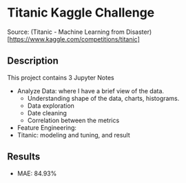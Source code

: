 # Titanic Kaggle Challenge
Source: (Titanic - Machine Learning from Disaster)[https://www.kaggle.com/competitions/titanic]


## Description

This project contains 3 Jupyter Notes
- Analyze Data: where I have a brief view of the data.
  - Understanding shape of the data, charts, histograms.
  - Data exploration
  - Date cleaning
  - Correlation between the metrics
- Feature Engineering: 
- Titanic: modeling and tuning, and result


## Results
- MAE: 84.93%

